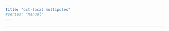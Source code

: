 ```yaml
---
title: "oct-local multipoles"
#series: "Manual"
---
```




---------------------------------------------
